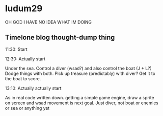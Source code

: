 ludum29
=======

OH GOD I HAVE NO IDEA WHAT IM DOING


Timelone blog thought-dump thing
--------------------------------

11:30: Start

12:30: Actually start

Under the sea. Control a diver (wsad?) and also control the boat (J + L?) Dodge things with both. Pick up treasure (predictably) with diver? Get it to the boat to score.

13:10: Actually actually start

As in real code written down. getting a simple game engine, draw a sprite on screen and wsad movement is next goal. Just diver, not boat or enemies or sea or anything yet